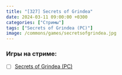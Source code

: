 ```yaml
---
title: "[327] Secrets of Grindea"
date: 2024-03-11 09:00:00 +0300
categories: ["Стримы"]
tags: ["Secrets of Grindea (PC)"]
image: /commons/games/secretsofgrindea.jpg
---
```


### Игры на стриме:
+ [ ] [Secrets of Grindea (PC)](/tags/secrets-of-grindea-pc)
